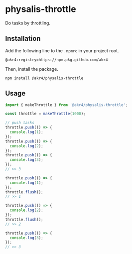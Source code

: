 # physalis-throttle

Do tasks by throttling.

## Installation

Add the following line to the `.npmrc` in your project root.

```
@akr4:registry=https://npm.pkg.github.com/akr4
```

Then, install the package.

```
npm install @akr4/physalis-throttle
```

## Usage

```typescript
import { makeThrottle } from '@akr4/physalis-throttle';

const throttle = makeThrottle(1000);

// push tasks
throttle.push(() => {
  console.log(1);
});
throttle.push(() => {
  console.log(2);
});
throttle.push(() => {
  console.log(3);
});
// >> 3

throttle.push(() => {
  console.log(1);
});
throttle.flush();
// >> 1

throttle.push(() => {
  console.log(2);
});
throttle.flush();
// >> 2

throttle.push(() => {
  console.log(3);
});
// >> 3
```
